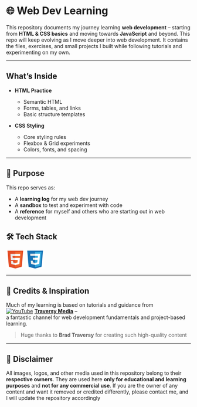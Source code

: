 # 🌐 Web Dev Learning

This repository documents my journey learning **web development** – starting from **HTML & CSS basics** and moving towards **JavaScript** and beyond. This repo will keep evolving as I move deeper into web development.
It contains the files, exercises, and small projects I built while following tutorials and experimenting on my own.

---

##  What’s Inside

- **HTML Practice**  
  - Semantic HTML  
  - Forms, tables, and links  
  - Basic structure templates  

- **CSS Styling**  
  - Core styling rules  
  - Flexbox & Grid experiments  
  - Colors, fonts, and spacing  
---

## 🎯 Purpose

This repo serves as:
-  A **learning log** for my web dev journey  
-  A **sandbox** to test and experiment with code  
-  A **reference** for myself and others who are starting out in web development

## 🛠 Tech Stack

<p align="left">
  <img src="https://raw.githubusercontent.com/devicons/devicon/master/icons/html5/html5-original.svg" alt="HTML5" width="50" height="50"/>
  <img src="https://raw.githubusercontent.com/devicons/devicon/master/icons/css3/css3-original.svg" alt="CSS3" width="50" height="50"/>
</p>


---

## 📖 Credits & Inspiration

Much of my learning is based on tutorials and guidance from  
[<img src="https://upload.wikimedia.org/wikipedia/commons/b/b8/YouTube_Logo_2017.svg" alt="YouTube" width="25"/>](https://www.youtube.com/c/TraversyMedia) **[Traversy Media](https://www.youtube.com/c/TraversyMedia)** –  
a fantastic channel for web development fundamentals and project-based learning.  

> Huge thanks to **Brad Traversy** for creating such high-quality content

---

## 📜 Disclaimer

All images, logos, and other media used in this repository belong to their **respective owners**.
They are used here **only for educational and learning purposes** and **not for any commercial use**.
If you are the owner of any content and want it removed or credited differently, please contact me, and I will update the repository accordingly
